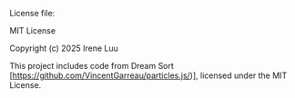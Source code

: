 License file:

MIT License

Copyright (c) 2025 Irene Luu

This project includes code from Dream Sort [https://github.com/VincentGarreau/particles.js/)],
licensed under the MIT License.
